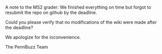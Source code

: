 A note to the MS2 grader: We finished everything on time but forgot to resubmit the repo on github by the deadline.

Could you please verify that no modifications of the wiki were made after the deadline? 

We apologize for the inconvenience.

The PennBuzz Team
